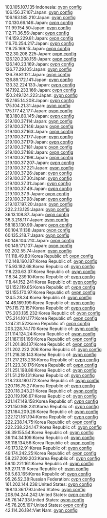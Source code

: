 103.105.107.135:Indonesia: [ovpn config](vpn/103_105_107_135.ovpn)  
106.156.37.107:Japan: [ovpn config](vpn/106_156_37_107.ovpn)  
106.163.185.210:Japan: [ovpn config](vpn/106_163_185_210.ovpn)  
110.130.66.146:Japan: [ovpn config](vpn/110_130_66_146.ovpn)  
111.99.154.50:Japan: [ovpn config](vpn/111_99_154_50.ovpn)  
112.71.36.56:Japan: [ovpn config](vpn/112_71_36_56.ovpn)  
114.159.229.81:Japan: [ovpn config](vpn/114_159_229_81.ovpn)  
116.70.254.217:Japan: [ovpn config](vpn/116_70_254_217.ovpn)  
119.25.169.15:Japan: [ovpn config](vpn/119_25_169_15.ovpn)  
122.30.208.225:Japan: [ovpn config](vpn/122_30_208_225.ovpn)  
126.120.238.155:Japan: [ovpn config](vpn/126_120_238_155.ovpn)  
126.140.23.169:Japan: [ovpn config](vpn/126_140_23_169.ovpn)  
126.77.29.105:Japan: [ovpn config](vpn/126_77_29_105.ovpn)  
126.79.81.121:Japan: [ovpn config](vpn/126_79_81_121.ovpn)  
126.89.172.141:Japan: [ovpn config](vpn/126_89_172_141.ovpn)  
133.32.224.133:Japan: [ovpn config](vpn/133_32_224_133.ovpn)  
147.192.233.166:Japan: [ovpn config](vpn/147_192_233_166.ovpn)  
150.249.124.223:Japan: [ovpn config](vpn/150_249_124_223.ovpn)  
152.165.14.208:Japan: [ovpn config](vpn/152_165_14_208.ovpn)  
175.104.21.31:Japan: [ovpn config](vpn/175_104_21_31.ovpn)  
175.177.42.177:Japan: [ovpn config](vpn/175_177_42_177.ovpn)  
183.180.80.145:Japan: [ovpn config](vpn/183_180_80_145.ovpn)  
219.100.37.114:Japan: [ovpn config](vpn/219_100_37_114.ovpn)  
219.100.37.146:Japan: [ovpn config](vpn/219_100_37_146.ovpn)  
219.100.37.163:Japan: [ovpn config](vpn/219_100_37_163.ovpn)  
219.100.37.177:Japan: [ovpn config](vpn/219_100_37_177.ovpn)  
219.100.37.179:Japan: [ovpn config](vpn/219_100_37_179.ovpn)  
219.100.37.181:Japan: [ovpn config](vpn/219_100_37_181.ovpn)  
219.100.37.186:Japan: [ovpn config](vpn/219_100_37_186.ovpn)  
219.100.37.198:Japan: [ovpn config](vpn/219_100_37_198.ovpn)  
219.100.37.207:Japan: [ovpn config](vpn/219_100_37_207.ovpn)  
219.100.37.221:Japan: [ovpn config](vpn/219_100_37_221.ovpn)  
219.100.37.26:Japan: [ovpn config](vpn/219_100_37_26.ovpn)  
219.100.37.30:Japan: [ovpn config](vpn/219_100_37_30.ovpn)  
219.100.37.31:Japan: [ovpn config](vpn/219_100_37_31.ovpn)  
219.100.37.49:Japan: [ovpn config](vpn/219_100_37_49.ovpn)  
219.100.37.9:Japan: [ovpn config](vpn/219_100_37_9.ovpn)  
219.100.37.98:Japan: [ovpn config](vpn/219_100_37_98.ovpn)  
219.107.197.20:Japan: [ovpn config](vpn/219_107_197_20.ovpn)  
222.2.13.125:Japan: [ovpn config](vpn/222_2_13_125.ovpn)  
36.13.108.87:Japan: [ovpn config](vpn/36_13_108_87.ovpn)  
36.3.218.117:Japan: [ovpn config](vpn/36_3_218_117.ovpn)  
58.183.130.99:Japan: [ovpn config](vpn/58_183_130_99.ovpn)  
60.104.11.138:Japan: [ovpn config](vpn/60_104_11_138.ovpn)  
60.135.218.7:Japan: [ovpn config](vpn/60_135_218_7.ovpn)  
60.146.104.210:Japan: [ovpn config](vpn/60_146_104_210.ovpn)  
90.149.171.107:Japan: [ovpn config](vpn/90_149_171_107.ovpn)  
92.202.55.74:Japan: [ovpn config](vpn/92_202_55_74.ovpn)  
111.118.49.80:Korea Republic of: [ovpn config](vpn/111_118_49_80.ovpn)  
112.148.160.187:Korea Republic of: [ovpn config](vpn/112_148_160_187.ovpn)  
115.93.182.68:Korea Republic of: [ovpn config](vpn/115_93_182_68.ovpn)  
118.220.63.37:Korea Republic of: [ovpn config](vpn/118_220_63_37.ovpn)  
118.34.239.10:Korea Republic of: [ovpn config](vpn/118_34_239_10.ovpn)  
118.44.152.241:Korea Republic of: [ovpn config](vpn/118_44_152_241.ovpn)  
121.152.119.65:Korea Republic of: [ovpn config](vpn/121_152_119_65.ovpn)  
121.155.170.97:Korea Republic of: [ovpn config](vpn/121_155_170_97.ovpn)  
124.5.28.34:Korea Republic of: [ovpn config](vpn/124_5_28_34.ovpn)  
14.46.189.199:Korea Republic of: [ovpn config](vpn/14_46_189_199.ovpn)  
175.115.73.157:Korea Republic of: [ovpn config](vpn/175_115_73_157.ovpn)  
175.203.135.232:Korea Republic of: [ovpn config](vpn/175_203_135_232.ovpn)  
175.214.101.177:Korea Republic of: [ovpn config](vpn/175_214_101_177.ovpn)  
1.247.31.52:Korea Republic of: [ovpn config](vpn/1_247_31_52.ovpn)  
203.228.74.170:Korea Republic of: [ovpn config](vpn/203_228_74_170.ovpn)  
211.114.124.24:Korea Republic of: [ovpn config](vpn/211_114_124_24.ovpn)  
211.187.191.196:Korea Republic of: [ovpn config](vpn/211_187_191_196.ovpn)  
211.201.88.137:Korea Republic of: [ovpn config](vpn/211_201_88_137.ovpn)  
211.202.222.206:Korea Republic of: [ovpn config](vpn/211_202_222_206.ovpn)  
211.216.38.143:Korea Republic of: [ovpn config](vpn/211_216_38_143.ovpn)  
211.217.213.238:Korea Republic of: [ovpn config](vpn/211_217_213_238.ovpn)  
211.223.30.176:Korea Republic of: [ovpn config](vpn/211_223_30_176.ovpn)  
211.251.198.88:Korea Republic of: [ovpn config](vpn/211_251_198_88.ovpn)  
211.51.219.131:Korea Republic of: [ovpn config](vpn/211_51_219_131.ovpn)  
218.233.180.172:Korea Republic of: [ovpn config](vpn/218_233_180_172.ovpn)  
220.116.75.27:Korea Republic of: [ovpn config](vpn/220_116_75_27.ovpn)  
220.118.243.21:Korea Republic of: [ovpn config](vpn/220_118_243_21.ovpn)  
220.119.196.67:Korea Republic of: [ovpn config](vpn/220_119_196_67.ovpn)  
221.147.149.158:Korea Republic of: [ovpn config](vpn/221_147_149_158.ovpn)  
221.150.168.231:Korea Republic of: [ovpn config](vpn/221_150_168_231.ovpn)  
221.164.209.26:Korea Republic of: [ovpn config](vpn/221_164_209_26.ovpn)  
222.121.161.194:Korea Republic of: [ovpn config](vpn/222_121_161_194.ovpn)  
222.238.14.75:Korea Republic of: [ovpn config](vpn/222_238_14_75.ovpn)  
222.238.224.147:Korea Republic of: [ovpn config](vpn/222_238_224_147.ovpn)  
36.39.155.54:Korea Republic of: [ovpn config](vpn/36_39_155_54.ovpn)  
39.114.34.109:Korea Republic of: [ovpn config](vpn/39_114_34_109.ovpn)  
39.118.134.56:Korea Republic of: [ovpn config](vpn/39_118_134_56.ovpn)  
49.173.12.91:Korea Republic of: [ovpn config](vpn/49_173_12_91.ovpn)  
49.174.242.25:Korea Republic of: [ovpn config](vpn/49_174_242_25.ovpn)  
58.237.209.203:Korea Republic of: [ovpn config](vpn/58_237_209_203.ovpn)  
59.10.221.161:Korea Republic of: [ovpn config](vpn/59_10_221_161.ovpn)  
59.27.11.19:Korea Republic of: [ovpn config](vpn/59_27_11_19.ovpn)  
59.5.63.165:Korea Republic of: [ovpn config](vpn/59_5_63_165.ovpn)  
95.26.52.38:Russian Federation: [ovpn config](vpn/95_26_52_38.ovpn)  
161.202.144.236:United States: [ovpn config](vpn/161_202_144_236.ovpn)  
198.13.36.179:United States: [ovpn config](vpn/198_13_36_179.ovpn)  
208.94.244.242:United States: [ovpn config](vpn/208_94_244_242.ovpn)  
45.76.147.33:United States: [ovpn config](vpn/45_76_147_33.ovpn)  
45.76.205.197:United States: [ovpn config](vpn/45_76_205_197.ovpn)  
42.114.26.184:Viet Nam: [ovpn config](vpn/42_114_26_184.ovpn)  
